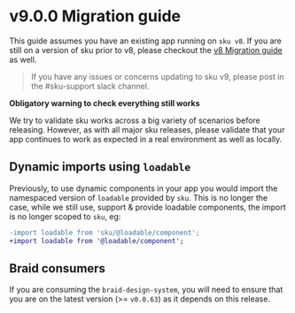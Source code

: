 # v9.0.0 Migration guide

This guide assumes you have an existing app running on `sku v8`. If you are still on a version of sku prior to v8, please checkout the [v8 Migration guide](./migration-guides/v8.0.0) as well.

> If you have any issues or concerns updating to sku v9, please post in the #sku-support slack channel.

**Obligatory warning to check everything still works**

We try to validate sku works across a big variety of scenarios before releasing. However, as with all major sku releases, please validate that your app continues to work as expected in a real environment as well as locally.

## Dynamic imports using `loadable`

Previously, to use dynamic components in your app you would import the namespaced version of `loadable` provided by `sku`. This is no longer the case, while we still use, support & provide loadable components, the import is no longer scoped to `sku`, eg:

```diff
-import loadable from 'sku/@loadable/component';
+import loadable from '@loadable/component';
```

## Braid consumers

If you are consuming the `braid-design-system`, you will need to ensure that you are on the latest version (>= `v0.0.63`) as it depends on this release.
